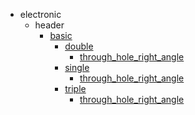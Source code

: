 * electronic
  * header
    * [basic](electronic/header/basic)
      * [double](electronic/header/basic/double)
        * [through_hole_right_angle](through_hole_right_angle)
      * [single](electronic/header/basic/double/through_hole_right_angle/single)
        * [through_hole_right_angle](through_hole_right_angle)
      * [triple](electronic/header/basic/double/through_hole_right_angle/single/through_hole_right_angle/triple)
        * [through_hole_right_angle](through_hole_right_angle)
